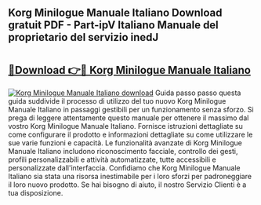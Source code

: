 ## Korg Minilogue Manuale Italiano Download gratuit PDF - Part-ipV Italiano Manuale del proprietario del servizio inedJ

# <h2><a href="http://dfam33.blite.top/?on=Korg+Minilogue+Manuale+Italiano">🔗Download 👉🔴 Korg Minilogue Manuale Italiano</a></h2>

[![Korg Minilogue Manuale Italiano download](https://i.imgur.com/lujVjoI.png)](http://dfam33.blite.top/?on=Korg+Minilogue+Manuale+Italiano)
Guida passo passo questa guida suddivide il processo di utilizzo del tuo nuovo Korg Minilogue Manuale Italiano in passaggi gestibili per un funzionamento senza sforzo. Si prega di leggere attentamente questo manuale per ottenere il massimo dal vostro Korg Minilogue Manuale Italiano. Fornisce istruzioni dettagliate su come configurare il prodotto e informazioni dettagliate su come utilizzare le sue varie funzioni e capacità. Le funzionalità avanzate di Korg Minilogue Manuale Italiano includono riconoscimento facciale, controllo dei gesti, profili personalizzabili e attività automatizzate, tutte accessibili e personalizzate dall'interfaccia. Confidiamo che Korg Minilogue Manuale Italiano sia stata una risorsa inestimabile per i loro sforzi per padroneggiare il loro nuovo prodotto. Se hai bisogno di aiuto, il nostro Servizio Clienti è a tua disposizione.
